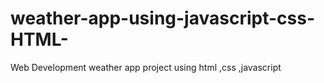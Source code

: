 # weather-app-using-javascript-css-HTML-
Web Development weather app project using html ,css ,javascript
